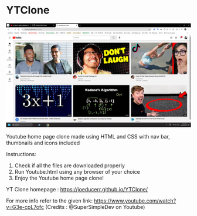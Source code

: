 # YTClone

![Uploading image.png…](image.png)


Youtube home page clone made using HTML and CSS with nav bar, thumbnails and icons included

Instructions:
1. Check if all the files are downloaded properly
2. Run Youtube.html using any browser of your choice
3. Enjoy the Youtube home page clone!

YT Clone homepage : https://joeducerr.github.io/YTClone/

   For more info refer to the given link:
   https://www.youtube.com/watch?v=G3e-cpL7ofc
   (Credits : @SuperSimpleDev on Youtube)
